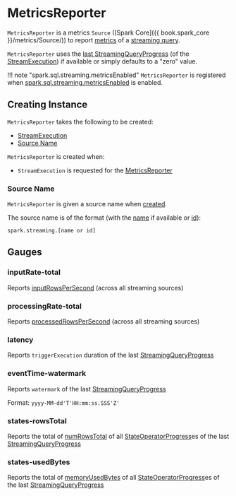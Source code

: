 # MetricsReporter

`MetricsReporter` is a metrics `Source` ([Spark Core]({{ book.spark_core }}/metrics/Source/)) to report [metrics](#gauges) of a [streaming query](../StreamExecution.md#streamMetrics).

`MetricsReporter` uses the [last StreamingQueryProgress](ProgressReporter.md#lastProgress) (of the [StreamExecution](#stream)) if available or simply defaults to a "zero" value.

!!! note "spark.sql.streaming.metricsEnabled"
    `MetricsReporter` is registered when [spark.sql.streaming.metricsEnabled](../configuration-properties.md#spark.sql.streaming.metricsEnabled) is enabled.

## Creating Instance

`MetricsReporter` takes the following to be created:

* <span id="stream"> [StreamExecution](../StreamExecution.md)
* [Source Name](#sourceName)

`MetricsReporter` is created when:

* `StreamExecution` is requested for the [MetricsReporter](../StreamExecution.md#streamMetrics)

### <span id="sourceName"> Source Name

`MetricsReporter` is given a source name when [created](#creating-instance).

The source name is of the format (with the [name](../StreamExecution.md#name) if available or [id](../StreamExecution.md#id)):

```text
spark.streaming.[name or id]
```

## Gauges

### <span id="inputRate-total"> inputRate-total

Reports [inputRowsPerSecond](StreamingQueryProgress.md#inputRowsPerSecond) (across all streaming sources)

### <span id="processingRate-total"> processingRate-total

Reports [processedRowsPerSecond](StreamingQueryProgress.md#processedRowsPerSecond) (across all streaming sources)

### <span id="latency"> latency

Reports `triggerExecution` duration of the last [StreamingQueryProgress](StreamingQueryProgress.md#durationMs)

### <span id="eventTime-watermark"> eventTime-watermark

Reports `watermark` of the last [StreamingQueryProgress](StreamingQueryProgress.md#eventTime)

Format: `yyyy-MM-dd'T'HH:mm:ss.SSS'Z'`

### <span id="states-rowsTotal"> states-rowsTotal

Reports the total of [numRowsTotal](StateOperatorProgress.md#numRowsTotal) of all [StateOperatorProgress](StreamingQueryProgress.md#stateOperators)es of the last [StreamingQueryProgress](StreamingQueryProgress.md)

### <span id="states-usedBytes"> states-usedBytes

Reports the total of [memoryUsedBytes](StateOperatorProgress.md#memoryUsedBytes) of all [StateOperatorProgress](StreamingQueryProgress.md#stateOperators)es of the last [StreamingQueryProgress](StreamingQueryProgress.md)
